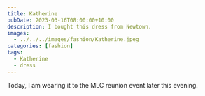 ```yaml
---
title: Katherine
pubDate: 2023-03-16T08:00:00+10:00
description: I bought this dress from Newtown.
images:
  - ../../../images/fashion/Katherine.jpeg
categories: [fashion]
tags:
  - Katherine
  - dress
---
```


Today, I am wearing it to the MLC reunion event later this evening.
